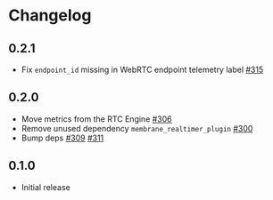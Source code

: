 # Changelog

## 0.2.1
* Fix `endpoint_id` missing in WebRTC endpoint telemetry label [#315](https://github.com/jellyfish-dev/membrane_rtc_engine/pull/315/)

## 0.2.0
* Move metrics from the RTC Engine [#306](https://github.com/jellyfish-dev/membrane_rtc_engine/pull/306)
* Remove unused dependency `membrane_realtimer_plugin` [#300](https://github.com/jellyfish-dev/membrane_rtc_engine/pull/300/)
* Bump deps [#309](https://github.com/jellyfish-dev/membrane_rtc_engine/pull/309) [#311](https://github.com/jellyfish-dev/membrane_rtc_engine/pull/311)

## 0.1.0
* Initial release

